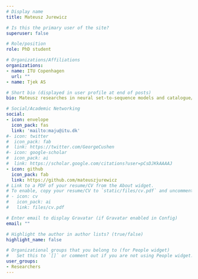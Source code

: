 ```yaml
---
# Display name
title: Mateusz Jurewicz

# Is this the primary user of the site?
superuser: false

# Role/position
role: PhD student

# Organizations/Affiliations
organizations:
- name: ITU Copenhagen
  url: ""  
- name: Tjek AS

# Short bio (displayed in user profile at end of posts)
bio: Mateusz researches in neural set-to-sequence models and catalogue/sequence optimisation.

# Social/Academic Networking
social:
- icon: envelope
  icon_pack: fas
  link: 'mailto:maju@itu.dk'
#- icon: twitter
#  icon_pack: fab
#  link: https://twitter.com/GeorgeCushen
#- icon: google-scholar
#  icon_pack: ai
#  link: https://scholar.google.com/citations?user=pCsDJKkAAAAJ
- icon: github
  icon_pack: fab
  link: https://github.com/mateuszjurewicz
# Link to a PDF of your resume/CV from the About widget.
# To enable, copy your resume/CV to `static/files/cv.pdf` and uncomment the lines below.
# - icon: cv
#   icon_pack: ai
#   link: files/cv.pdf

# Enter email to display Gravatar (if Gravatar enabled in Config)
email: ""

# Highlight the author in author lists? (true/false)
highlight_name: false

# Organizational groups that you belong to (for People widget)
#   Set this to `[]` or comment out if you are not using People widget.
user_groups:
- Researchers
---
```



